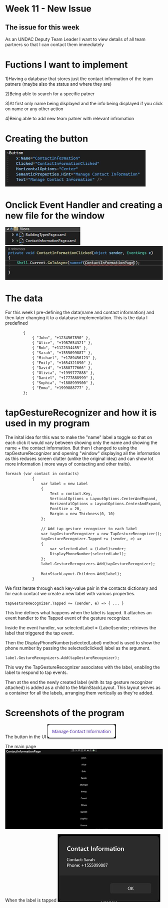 # Week 11 - New Issue

## The issue for this week
As an UNDAC Deputy Team Leader I want to view details of all team partners so that I can contact them immediately 

# Fuctions I want to implement
1)Having a database that stores just the contact information of the team patners (maybe also the status and where they are)

2)Being able to search for a specific patner

3)At first only name being displayed and the info being displayed if you click on name or any other action

4)Being able to add new team patner with relevant infromation

# Creating the button 
![buttonMake](images/buttonMake.jpg)

# Onclick Event Handler and creating a new file for the window
![page](images/page1.jpg)
![onClick](images/onClick.jpg)

# The data
For this week I pre-defining the data(name and contact information) and then later changing it to a database implementation. This is the data I predefined 
```private Dictionary<string, string> contacts = new Dictionary<string, string>
        {
            { "John", "+1234567890" },
            { "Alice", "+1987654321" },
            { "Bob", "+1122334455" },
            { "Sarah", "+1555099887" },
            { "Michael", "+1789456123" },
            { "Emily", "+1654321890" },
            { "David", "+1888777666" },
            { "Olivia", "+1999777888" },
            { "Daniel", "+1777888999" },
            { "Sophia", "+1888999900" },
            { "Emma", "+1999888777" },
        };
```

# tapGestureRecognizer and how it is used in my program 
The inital idea for this was to make the "name" label a toggle so that on each click it would vary between showing only the name and showing the name + the contact information. But then I changed to using the tapGestureRecognizer
and opening "window" displaying all the information as this reduses screen clutter (unlike the original idea) and can show lot more information ( more ways of contacting and other traits).
```
foreach (var contact in contacts)
            {
                var label = new Label
                {
                    Text = contact.Key,
                    VerticalOptions = LayoutOptions.CenterAndExpand,
                    HorizontalOptions = LayoutOptions.CenterAndExpand,
                    FontSize = 20,
                    Margin = new Thickness(0, 10)
                };

                // Add tap gesture recognizer to each label
                var tapGestureRecognizer = new TapGestureRecognizer();
                tapGestureRecognizer.Tapped += (sender, e) =>
                {
                    var selectedLabel = (Label)sender;
                    DisplayPhoneNumber(selectedLabel);
                };
                label.GestureRecognizers.Add(tapGestureRecognizer);

                MainStackLayout.Children.Add(label);
            }
```
We first iterate through each key-value pair in the contacts dictionary and for each contact we create a new label with various properties.

```
tapGestureRecognizer.Tapped += (sender, e) => { ... }
```
This line defines what happens when the label is tapped. It attaches an event handler to the Tapped event of the gesture recognizer.

Inside the event handler, var selectedLabel = (Label)sender; retrieves the label that triggered the tap event.

Then the DisplayPhoneNumber(selectedLabel) method is used to show the phone number by passing the selected(clicked) label as the argument.
```
label.GestureRecognizers.Add(tapGestureRecognizer);
```
This way the TapGestureRecognizer associates with the label, enabling the label to respond to tap events.

Then at the end the newly created label (with its tap gesture recognizer attached) is added as a child to the MainStackLayout. This layout serves as a container for all the labels, arranging them vertically as they're added.

# Screenshots of the program 

The button in the UI
![buttonUI](images/buttonUI.jpg)

The main page
![mainP](images/cipPage.jpg)

When the label is tapped
![tap](images/tapG.jpg)